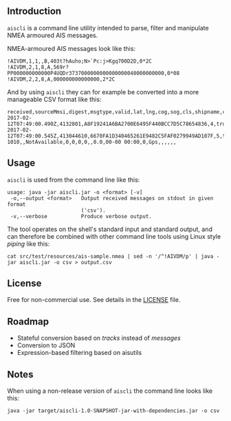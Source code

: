 Introduction
---
`aiscli` is a command line utility intended to parse, filter and manipulate NMEA armoured AIS messages.

NMEA-armoured AIS messages look like this:

```
!AIVDM,1,1,,B,403t?hAuho;N>`Pc:j>Kgq700D2D,0*2C
!AIVDM,2,1,8,A,569r?PP000000000000P4UQDr3737000000000000000040000000000,0*08
!AIVDM,2,2,8,A,000000000000000,2*2C
```

And by using `aiscli` they can for example be converted into a more manageable CSV format like this:

```
received,sourceMmsi,digest,msgtype,valid,lat,lng,cog,sog,cls,shipname,callsigns,shiptype,bow,stern,port,starboard,destination,draught,eta,imo,dev,day,month,year,hour,minute,second
2017-02-12T07:49:00.490Z,4132801,A8F19241A6BA2700E6495F440BCC7D5C78654836,4,true,25.224487,118.98596,,,,,,,,,,,,,,,,14,3,2012,11,30,14
2017-02-12T07:49:00.545Z,413044610,6670FA1D340465261E9482C5FAF0279949AD107F,5,true,,,,,,HAIXUN 1010,,NotAvailable,0,0,0,0,,0.0,00-00 00:00,0,Gps,,,,,,
```

Usage
---
`aiscli` is used from the command line like this:

```
usage: java -jar aiscli.jar -o <format> [-v]
 -o,--output <format>   Output received messages on stdout in given format
                        ('csv').
 -v,--verbose           Produce verbose output.
```
 
The tool operates on the shell's standard input and standard output, and can therefore be combined with other command
line tools using  Linux style _piping_ like this:

```
cat src/test/resources/ais-sample.nmea | sed -n '/^!AIVDM/p' | java -jar aiscli.jar -o csv > output.csv
```

License
---
Free for non-commercial use. See details in the [LICENSE](LICENSE) file.

Roadmap
---
- Stateful conversion based on _tracks_ instead of _messages_
- Conversion to JSON
- Expression-based filtering based on aisutils

Notes
---
When using a non-release version of `aiscli` the command line looks like this:

```
java -jar target/aiscli-1.0-SNAPSHOT-jar-with-dependencies.jar -o csv
```